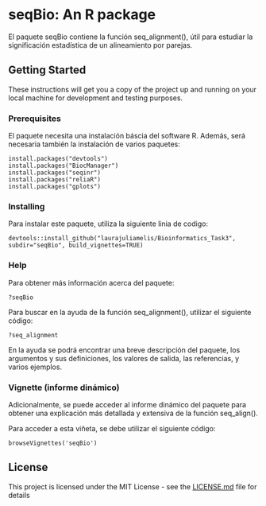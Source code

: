 # seqBio: An R package

El paquete seqBio contiene la función seq_alignment(), útil para estudiar la significación estadística de un alineamiento por parejas.

## Getting Started

These instructions will get you a copy of the project up and running on your local machine for development and testing purposes.

### Prerequisites

El paquete necesita una instalación báscia del software R. Además, será necesaria también la instalación de varios paquetes: 

```
install.packages("devtools")
install.packages("BiocManager")
install.packages("seqinr")
install.packages("reliaR")
install.packages("gplots")
```

### Installing

Para instalar este paquete, utiliza la siguiente linia de codigo:

```
devtools::install_github("laurajuliamelis/Bioinformatics_Task3", subdir="seqBio", build_vignettes=TRUE)
```

### Help 

Para obtener más información acerca del paquete:
```
?seqBio
```

Para buscar en la ayuda de la función seq_alignment(), utilizar el siguiente código:
```
?seq_alignment
```
En la ayuda se podrá encontrar una breve descripción del paquete, los argumentos y sus definiciones, los valores de salida, las referencias, y varios ejemplos.  

### Vignette (informe dinámico)

Adicionalmente, se puede acceder al informe dinámico del paquete para obtener una explicación más detallada y extensiva de la función seq_align().

Para acceder a esta viñeta, se debe utilizar el siguiente código:

```
browseVignettes('seqBio')
```
## License

This project is licensed under the MIT License - see the [LICENSE.md](LICENSE.md) file for details

